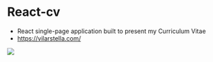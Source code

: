 # React-cv
- React single-page application built to present my Curriculum Vitae
- https://vilarstella.com/

<img src='/Users/Stelou/PROJETS JS/REACT/React-cv/react-cv/public/img/website.png' />